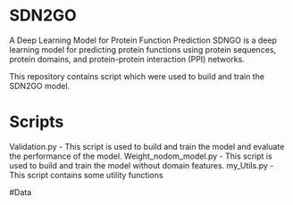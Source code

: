 # SDN2GO
A Deep Learning Model for Protein Function Prediction
SDNGO is a deep learning model for predicting protein functions using protein sequences, protein domains, and protein-protein interaction (PPI) networks.

This repository contains script which were used to build and train the SDN2GO model.

# Scripts
Validation.py - This script is used to build and train the model and evaluate the performance of the model.
Weight_nodom_model.py - This script is used to build and train the model without domain features.
my_Utils.py - This script contains some utility functions

#Data
